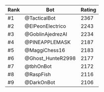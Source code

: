 Rank|Bot|Rating
---|---|---
#1|@TacticalBot|2367
#2|@ElPeonElectrico|2243
#3|@GoblinAjedrezAI|2234
#4|@PINEAPPLEMASK|2187
#5|@MaggiChess16|2183
#6|@Ghost_HunteR2998|2177
#7|@tbhOnBot|2172
#8|@RaspFish|2116
#9|@DarkOnBot|2106
